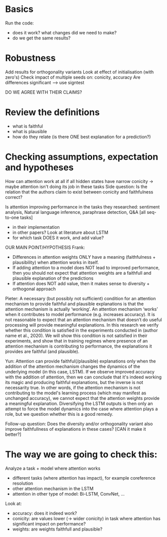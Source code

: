 # Basics
Run the code:
- does it work? what changes did we need to make?
- do we get the same results?

# Robustness
Add results for orthogonality variants
Look at effect of initialisation (with zero's)
Check impact of multiple seeds on: conicity, accuracy
Are differences significant --> use signtest

DO WE AGREE WITH THEIR CLAIMS?

# Review the definitions
- what is faithful
- what is plausible
- how do they relate (is there ONE best explanation for a prediction?)

# Checking assumptions, expectation and hypotheses
How can attention work at all if all hidden states have narrow conicity  -> maybe attention isn't doing its job in these tasks
Side question: Is the relation that the authors claim to exist between conicity and faithfulness correct?

Is attention improving performance in the tasks they researched: sentiment analysis, Natural language inference, paraphrase detection, Q&A [all seq-to-one tasks]
- in their implementation 
- in other papers?
Look at literature about LSTM
- for which task DOES it work, and add value?

OUR MAIN POINT/HYPOTHESIS
Frank:
- Differences in attention weights ONLY have a meaning (faithfulness + plausibility) when attention works in itself.
- If adding attention to a model does NOT lead to improved performance, then you should not expect that attention weights are a faithfull and plausible explanation of the predictions
- If attention does NOT add value, then it makes sense to diversity + orthogonal approach

Pieter:
A necessary (but possibly not sufficient) condition for an attention mechanism to provide faithful and plausible explanations is that the attention mechanism is actually ‘working’. An attention mechanism ‘works’ when it contributes to model performance (e.g. increases accuracy). It is not reasonable to expect that an attention mechanism that doesn’t do useful processing will provide meaningful explanations. In this research we verify whether this condition is satisfied in the experiments conducted in (author name et al., 2020). We will show this condition is not satisfied in their experiments, and show that in training regimes where presence of an attention mechanism is contributing to performance, the explanations it provides are faithful (and plausible).

Yun:
Attention can provide faithful(/plausible) explanations only when the addition of the attention mechanism changes the dynamics of the underlying model (in this case, LSTM).
If we observe improved accuracy with the addition of attention, then we can conclude that it's indeed working its magic and producing faithful explanations, but the inverse is not necessarity true.
In other words, if the attention mechanism is not contributing to the model's learning process (which may manifest as unchanged accuracy), we cannot expect that the attention weights provide a meaningful explanation.
Diversifying the LSTM outputs is then only an attempt to force the model dynamics into the case where attention plays a role, but we question whether this is a good remedy.

Follow-up question: Does the diversity and/or orthogonality variant also improve faithfullness of explanations in these cases? [CAN it make it better?]

# The way we are going to check this:
Analyze a task + model where attention works
- different tasks (where attention has impact), for example coreference resolution
- other attention mechanism in the LSTM
- attention in other type of model: Bi-LSTM, ConvNet, ...

Look at:
- accuracy: does it indeed work?
- conicity: are values lower (-> wider conicity) in task where attention has significant impact on performance?
- weights: are weights faithfull and plausible?



